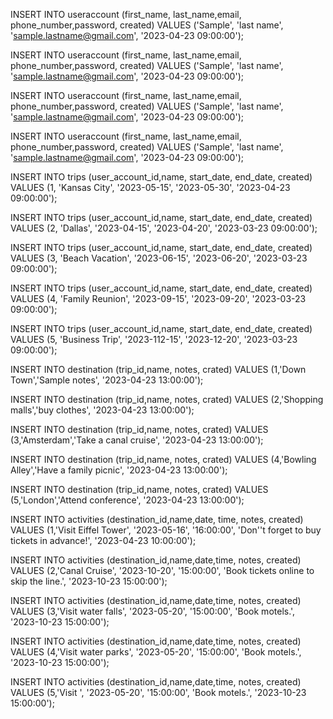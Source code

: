 INSERT INTO useraccount (first_name, last_name,email, phone_number,password, created) 
VALUES ('Sample', 'last name', 'sample.lastname@gmail.com', '2023-04-23 09:00:00');

INSERT INTO useraccount (first_name, last_name,email, phone_number,password, created) 
VALUES ('Sample', 'last name', 'sample.lastname@gmail.com', '2023-04-23 09:00:00');

INSERT INTO useraccount (first_name, last_name,email, phone_number,password, created) 
VALUES ('Sample', 'last name', 'sample.lastname@gmail.com', '2023-04-23 09:00:00');

INSERT INTO useraccount (first_name, last_name,email, phone_number,password, created) 
VALUES ('Sample', 'last name', 'sample.lastname@gmail.com', '2023-04-23 09:00:00');



INSERT INTO trips (user_account_id,name, start_date, end_date, created) 
VALUES (1, 'Kansas City', '2023-05-15', '2023-05-30', '2023-04-23 09:00:00');

INSERT INTO trips (user_account_id,name, start_date, end_date, created) 
VALUES (2, 'Dallas', '2023-04-15', '2023-04-20', '2023-03-23 09:00:00');

INSERT INTO trips (user_account_id,name, start_date, end_date, created) 
VALUES (3, 'Beach Vacation', '2023-06-15', '2023-06-20', '2023-03-23 09:00:00');

INSERT INTO trips (user_account_id,name, start_date, end_date, created) 
VALUES (4, 'Family Reunion', '2023-09-15', '2023-09-20', '2023-03-23 09:00:00');

INSERT INTO trips (user_account_id,name, start_date, end_date, created) 
VALUES (5, 'Business Trip', '2023-112-15', '2023-12-20', '2023-03-23 09:00:00');



INSERT INTO destination (trip_id,name, notes, crated) 
VALUES (1,'Down Town','Sample notes', '2023-04-23 13:00:00');

INSERT INTO destination (trip_id,name, notes, crated) 
VALUES (2,'Shopping malls','buy clothes', '2023-04-23 13:00:00');

INSERT INTO destination (trip_id,name, notes, crated) 
VALUES (3,'Amsterdam','Take a canal cruise', '2023-04-23 13:00:00');

INSERT INTO destination (trip_id,name, notes, crated) 
VALUES (4,'Bowling Alley','Have a family picnic', '2023-04-23 13:00:00');

INSERT INTO destination (trip_id,name, notes, crated) 
VALUES (5,'London','Attend conference', '2023-04-23 13:00:00');



INSERT INTO activities (destination_id,name,date, time, notes, created) 
VALUES (1,'Visit Eiffel Tower', '2023-05-16', '16:00:00', 'Don''t forget to buy tickets in advance!', '2023-04-23 10:00:00');

INSERT INTO activities (destination_id,name,date,time, notes, created) 
VALUES (2,'Canal Cruise', '2023-10-20', '15:00:00', 'Book tickets online to skip the line.', '2023-10-23 15:00:00');

INSERT INTO activities (destination_id,name,date,time, notes, created) 
VALUES (3,'Visit water falls', '2023-05-20', '15:00:00', 'Book motels.', '2023-10-23 15:00:00');

INSERT INTO activities (destination_id,name,date,time, notes, created) 
VALUES (4,'Visit water parks', '2023-05-20', '15:00:00', 'Book motels.', '2023-10-23 15:00:00');

INSERT INTO activities (destination_id,name,date,time, notes, created) 
VALUES (5,'Visit ', '2023-05-20', '15:00:00', 'Book motels.', '2023-10-23 15:00:00');


